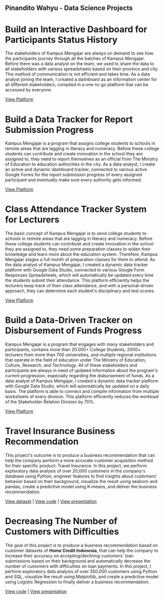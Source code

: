 ## Pinandito Wahyu - Data Science Projects

# Build an Interactive Dashboard for Participants Status History

The stakeholders of Kampus Mengajar are always on demand to see how the participants journey through all the batches of Kampus Mengajar. Before there was a data analyst on the team, we used to share the data to all stakeholders with various spreadsheets based on their province and city. This method of communication is not efficient and takes time. As a data analyst joining the team, I created a dashboard as an information center for all different stakeholders, compiled in a one-to-go platform that can be accessed by everyone.

[View Platform](https://lookerstudio.google.com/u/0/reporting/227f6922-d7a3-48a7-b49d-160deefc67da/page/pyQpD)

# Build a Data Tracker for Report Submission Progress
Kampus Mengajar is a program that assigns college students to schools in remote areas that are lagging in literacy and numeracy. Before these college students can contribute and create innovation in the school they are assigned to, they need to report themselves as an official from The Ministry of Education to education authorities in the city. As a data analyst, I create an active and dynamic dashboard tracker, connected to various active Google Forms for the report submission progress of every assigned participant and eventually make sure every authority gets informed.

[View Platform](https://lookerstudio.google.com/u/0/reporting/fc116d2f-f8e3-4da2-94b3-11fc86ff86f5/page/VaTrD)

# Class Attendance Tracker System for Lecturers
The basic concept of Kampus Mengajar is to send college students to schools in remote areas that are lagging in literacy and numeracy. Before these college students can contribute and create innovation in the school they are assigned to, they need some preparation classes to widen their knowledge and learn more about the education system. Therefore, Kampus Mengajar stages a full month of preparation classes for them to attend. As the data analyst of Kampus Mengajar, I created a dynamic data tracker platform with Google Data Studio, connected to various Google Form Responses Spreadsheets, which will automatically be updated every time the students submit their attendance. This platform efficiently helps the lecturers keep track of their class attendance, and with a personal-driven approach, they can determine each student's disciplinary and test scores.

[View Platform](https://lookerstudio.google.com/u/0/reporting/d20975a5-2726-4dec-9d19-eb2eea7ae0f4/page/TMhoD)

# Build a Data-Driven Tracker on Disbursement of Funds Progress
Kampus Mengajar is a program that engages with many stakeholders and participants, contains more than 20.000+ College Students, 2000+ lecturers from more than 700 universities, and multiple regional institutions that operate in the field of education under The Ministry of Education, Culture, Research, and Technology. All of these stakeholders and participants are always in need of updated information about the program's current progression, especially regarding the disbursement of funds. As a data analyst of Kampus Mengajar, I created a dynamic data tracker platform with Google Data Studio, which will automatically be updated on a daily basis. The platform is able to connect and compile information from multiple worksheets of every division. This platform efficiently reduces the workload of the Stakeholder Relation Division by 70%.

[View Platform](https://lookerstudio.google.com/u/0/reporting/65a8ed94-8d32-4737-805c-66162ffe5cfe/page/p_qkgndgqwad)

# Travel Insurance Business Recommendation
This project's outcome is to produce a business recommendation that can help the company perform a more accurate customer acquisition method for their specific product: Travel Insurance. In this project, we perform exploratory data analysis of over 20,000 customers in the company's database using Python, engineer features to find insights about customers' behavior based on their background, visualize the result using seaborn and pandas, create a predictive model using K-means, and deliver the business recommendation.

[View dataset](https://www.kaggle.com/tejashvi14/travel-insurance-prediction-data) | [View code](https://github.com/pinanditow/Projects/blob/main/Source%20Code%20-%20Travel%20Insurance%20Business%20Recommendation.ipynb) | [View presentation](https://github.com/pinanditow/Projects/blob/main/Travel%20Insurance%20Business%20Recommendation.pdf)

# Decreasing The Number of Customers with Difficulties
The goal of this project is to produce a business recommendation based on customer datasets of **Home Credit Indonesia**, that can help the company to increase their accuracy on accepting/declining customers' loan submissions based on their background and automatically decrease the number of customers with difficulties on loan payments. In this project, I perform exploratory data analysis of over 350,000 customers using Python and SQL, visualize the result using Matplotlib, and create a predictive model using Logistic Regression to finally deliver a business recommendation.

[View code](https://github.com/pinanditow/Projects/blob/main/HCI%20Project.ipynb) | [View presentation](https://github.com/pinanditow/Projects/blob/main/Decreasing%20The%20Number%20of%20Customers%20with%20Difficulties.pdf)



